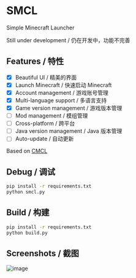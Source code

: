 # SMCL

Simple Minecraft Launcher

Still under development / 仍在开发中，功能不完善

## Features / 特性

- [x] Beautiful UI / 精美的界面
- [x] Launch Minecraft / 快速启动 Minecraft
- [x] Account management / 游戏账号管理
- [x] Multi-language support / 多语言支持
- [x] Game version management / 游戏版本管理
- [ ] Mod management / 模组管理
- [ ] Cross-platform / 跨平台
- [ ] Java version management / Java 版本管理
- [ ] Auto-update / 自动更新

Based on [CMCL](https://github.com/MrShieh-X/console-minecraft-launcher)

## Debug / 调试

```bash
pip install -r requirements.txt
python smcl.py
```

## Build / 构建

```bash
pip install -r requirements.txt
python build.py
```

## Screenshots / 截图

![image](https://github.com/xuanzhi33/smcl/assets/37460139/86592773-233c-4ae8-b1c1-e93a49d3e5f1)